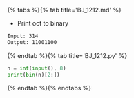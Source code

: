 {% tabs %}{% tab title='BJ_1212.md' %}

* Print oct to binary

```txt
Input: 314
Output: 11001100
```

{% endtab %}{% tab title='BJ_1212.py' %}

```py
n = int(input(), 8)
print(bin(n)[2:])
```

{% endtab %}{% endtabs %}
